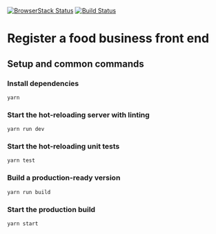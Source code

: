 [![BrowserStack Status](https://www.browserstack.com/automate/badge.svg?badge_key=L0FqMkJ3dTVOSjdyeVR2NE5XbkZaeHZQdFVvakJYSDMzbVdMRGFqNVozTT0tLUdEd0FHTERndWtTM2xreGdnT3FjRWc9PQ==--c7d859a4a41958612c7534cf49152ff156f374a5)](https://www.browserstack.com/automate/public-build/<badge_key>)
[![Build Status](https://travis-ci.org/slice-and-dice/register-a-food-business-front-end.svg?branch=master)](https://travis-ci.org/slice-and-dice/register-a-food-business-front-end)
# Register a food business front end

## Setup and common commands

### Install dependencies

```
yarn
```

### Start the hot-reloading server with linting

```
yarn run dev
```

### Start the hot-reloading unit tests

```
yarn test
```

### Build a production-ready version

```
yarn run build
```

### Start the production build

```
yarn start
```
